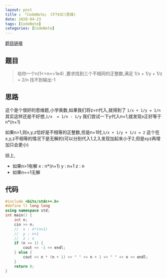 ```yaml
---
layout: post
title : 「CodeNote」 CF743C(思维)
date: 2020-04-23
tags: [CodeNote]
categories: [CodeNote]
---
```

[题目链接](https://codeforces.ml/problemset/problem/743/C)

## 题目

> 给你一个n(1<=n<=1e4) ,要求找到三个不相同的正整数,满足 1/x + 1/y + 1/z = 2/n
找不到输出-1


## 思路

这个是个很好的思维题,小学奥数,如果我们将z=n代入,就得到了 `1/x + 1/y = 1/n` 其实这样还是不好想,`1/x  = 1/n - 1/y` 我们尝试一下y代入n+1,就发现x正好等于n*(n+1)

如果n>1,则x,y,z恰好是不相等的正整数,但是n=1时,`1/x + 1/y + 1/z = 2` 这个在x,y,z不相等的情况下是无解的(可以分别代入1,2,3,发现加起来小于2,但是xyz再增加只会更小)

综上,
- 如果n>1有解   x : n*(n+1)   y : n+1    z : n
- 如果n==1无解

## 代码

```cpp
#include <bits/stdc++.h>
#define ll long long
using namespace std;
int main() {
    int n;
    cin >> n;
    //  x : n*(n+1)
    //  y : n+1
    //  z : n
    if (n <= 1) {
        cout << -1 << endl;
    } else {
        cout << n * (n + 1) << " " << n + 1 << " " << n << endl;
    }
    return 0;
}
```